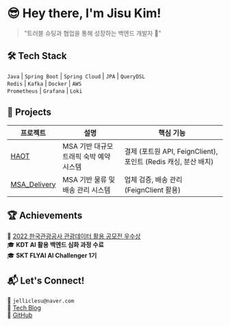 # 😎 Hey there, I'm Jisu Kim!  
> "트러블 슈팅과 협업을 통해 성장하는 백엔드 개발자 🚀"

## 🛠 Tech Stack
`Java` | `Spring Boot` | `Spring Cloud` | `JPA` | `QueryDSL`  
`Redis` | `Kafka` | `Docker` | `AWS`  
`Prometheus` | `Grafana` | `Loki`

## 🚀 Projects

| 프로젝트 | 설명 | 핵심 기능 |
|----------|-------------------------------|-----------------------------|
| [HAOT](https://github.com/How-about-over-there/server) | MSA 기반 대규모 트래픽 숙박 예약 시스템 | 결제 (포트원 API, FeignClient), 포인트 (Redis 캐싱, 분산 배치) |
| [MSA_Delivery](https://github.com/sparta-ip/msa-delivery) | MSA 기반 물류 및 배송 관리 시스템 | 업체 검증, 배송 관리 (FeignClient 활용) |

## 🏆 Achievements
🏅 [2022 한국관광공사 관광데이터 활용 공모전 우수상](https://github.com/MAPLIX-ENTJ/MAPLIX)  
🎓 **KDT AI 활용 백엔드 심화 과정 수료**  
🎓 **SKT FLYAI AI Challenger 1기**  

## 📬 Let's Connect!
📧 `jelliclesu@naver.com`  
📌 [Tech Blog](https://jelliclesu.tistory.com/)  
🔗 [GitHub](https://github.com/jelliclesu)  
